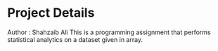 # Project Details 
Author : Shahzaib Ali
This is a programming assignment that performs statistical analytics on a dataset given in array.
